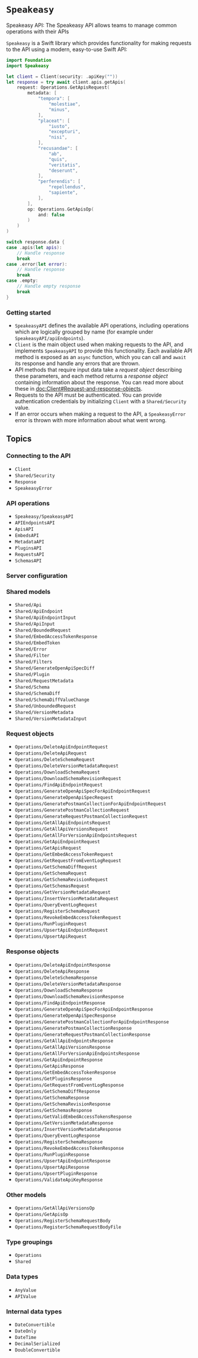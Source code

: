 # ``Speakeasy``

Speakeasy API: The Speakeasy API allows teams to manage common operations with their APIs

`Speakeasy` is a Swift library which provides functionality for making requests to the API using a modern, easy-to-use Swift API:



```swift
import Foundation
import Speakeasy

let client = Client(security: .apiKey(""))
let response = try await client.apis.getApis(
    request: Operations.GetApisRequest(
        metadata: [
            "tempora": [
                "molestiae",
                "minus",
            ], 
            "placeat": [
                "iusto",
                "excepturi",
                "nisi",
            ], 
            "recusandae": [
                "ab",
                "quis",
                "veritatis",
                "deserunt",
            ], 
            "perferendis": [
                "repellendus",
                "sapiente",
            ], 
        ], 
        op: Operations.GetApisOp(
            and: false
        )
    )
)

switch response.data {
case .apis(let apis):
    // Handle response
    break
case .error(let error):
    // Handle response
    break
case .empty:
    // Handle empty response
    break
}

```

### Getting started
- ``SpeakeasyAPI`` defines the available API operations, including operations which are logically grouped by name (for example under ``SpeakeasyAPI/apiEndpoints``).
- ``Client`` is the main object used when making requests to the API, and implements ``SpeakeasyAPI`` to provide this functionality.  Each available API method is exposed as an `async` function, which you can call and `await` its response and handle any errors that are thrown.
- API methods that require input data take a *request object* describing these parameters, and each method returns a *response object* containing information about the response. You can read more about these in <doc:Client#Request-and-response-objects>.
- Requests to the API must be authenticated. You can provide authentication credentials by initializing ``Client`` with a ``Shared/Security`` value.
- If an error occurs when making a request to the API, a ``SpeakeasyError`` error is thrown with more information about what went wrong.

## Topics

### Connecting to the API

- ``Client``
- ``Shared/Security``
- ``Response``
- ``SpeakeasyError``

### API operations

- ``Speakeasy/SpeakeasyAPI``
- ``APIEndpointsAPI``
- ``ApisAPI``
- ``EmbedsAPI``
- ``MetadataAPI``
- ``PluginsAPI``
- ``RequestsAPI``
- ``SchemasAPI``

### Server configuration

### Shared models
- ``Shared/Api``
- ``Shared/ApiEndpoint``
- ``Shared/ApiEndpointInput``
- ``Shared/ApiInput``
- ``Shared/BoundedRequest``
- ``Shared/EmbedAccessTokenResponse``
- ``Shared/EmbedToken``
- ``Shared/Error``
- ``Shared/Filter``
- ``Shared/Filters``
- ``Shared/GenerateOpenApiSpecDiff``
- ``Shared/Plugin``
- ``Shared/RequestMetadata``
- ``Shared/Schema``
- ``Shared/SchemaDiff``
- ``Shared/SchemaDiffValueChange``
- ``Shared/UnboundedRequest``
- ``Shared/VersionMetadata``
- ``Shared/VersionMetadataInput``

### Request objects
- ``Operations/DeleteApiEndpointRequest``
- ``Operations/DeleteApiRequest``
- ``Operations/DeleteSchemaRequest``
- ``Operations/DeleteVersionMetadataRequest``
- ``Operations/DownloadSchemaRequest``
- ``Operations/DownloadSchemaRevisionRequest``
- ``Operations/FindApiEndpointRequest``
- ``Operations/GenerateOpenApiSpecForApiEndpointRequest``
- ``Operations/GenerateOpenApiSpecRequest``
- ``Operations/GeneratePostmanCollectionForApiEndpointRequest``
- ``Operations/GeneratePostmanCollectionRequest``
- ``Operations/GenerateRequestPostmanCollectionRequest``
- ``Operations/GetAllApiEndpointsRequest``
- ``Operations/GetAllApiVersionsRequest``
- ``Operations/GetAllForVersionApiEndpointsRequest``
- ``Operations/GetApiEndpointRequest``
- ``Operations/GetApisRequest``
- ``Operations/GetEmbedAccessTokenRequest``
- ``Operations/GetRequestFromEventLogRequest``
- ``Operations/GetSchemaDiffRequest``
- ``Operations/GetSchemaRequest``
- ``Operations/GetSchemaRevisionRequest``
- ``Operations/GetSchemasRequest``
- ``Operations/GetVersionMetadataRequest``
- ``Operations/InsertVersionMetadataRequest``
- ``Operations/QueryEventLogRequest``
- ``Operations/RegisterSchemaRequest``
- ``Operations/RevokeEmbedAccessTokenRequest``
- ``Operations/RunPluginRequest``
- ``Operations/UpsertApiEndpointRequest``
- ``Operations/UpsertApiRequest``

### Response objects
- ``Operations/DeleteApiEndpointResponse``
- ``Operations/DeleteApiResponse``
- ``Operations/DeleteSchemaResponse``
- ``Operations/DeleteVersionMetadataResponse``
- ``Operations/DownloadSchemaResponse``
- ``Operations/DownloadSchemaRevisionResponse``
- ``Operations/FindApiEndpointResponse``
- ``Operations/GenerateOpenApiSpecForApiEndpointResponse``
- ``Operations/GenerateOpenApiSpecResponse``
- ``Operations/GeneratePostmanCollectionForApiEndpointResponse``
- ``Operations/GeneratePostmanCollectionResponse``
- ``Operations/GenerateRequestPostmanCollectionResponse``
- ``Operations/GetAllApiEndpointsResponse``
- ``Operations/GetAllApiVersionsResponse``
- ``Operations/GetAllForVersionApiEndpointsResponse``
- ``Operations/GetApiEndpointResponse``
- ``Operations/GetApisResponse``
- ``Operations/GetEmbedAccessTokenResponse``
- ``Operations/GetPluginsResponse``
- ``Operations/GetRequestFromEventLogResponse``
- ``Operations/GetSchemaDiffResponse``
- ``Operations/GetSchemaResponse``
- ``Operations/GetSchemaRevisionResponse``
- ``Operations/GetSchemasResponse``
- ``Operations/GetValidEmbedAccessTokensResponse``
- ``Operations/GetVersionMetadataResponse``
- ``Operations/InsertVersionMetadataResponse``
- ``Operations/QueryEventLogResponse``
- ``Operations/RegisterSchemaResponse``
- ``Operations/RevokeEmbedAccessTokenResponse``
- ``Operations/RunPluginResponse``
- ``Operations/UpsertApiEndpointResponse``
- ``Operations/UpsertApiResponse``
- ``Operations/UpsertPluginResponse``
- ``Operations/ValidateApiKeyResponse``

### Other models
- ``Operations/GetAllApiVersionsOp``
- ``Operations/GetApisOp``
- ``Operations/RegisterSchemaRequestBody``
- ``Operations/RegisterSchemaRequestBodyFile``

### Type groupings
- ``Operations``
- ``Shared``

### Data types

- ``AnyValue``
- ``APIValue``

### Internal data types

- ``DateConvertible``
- ``DateOnly``
- ``DateTime``
- ``DecimalSerialized``
- ``DoubleConvertible``
